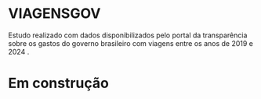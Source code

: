 # VIAGENSGOV
Estudo realizado com dados disponibilizados pelo portal da transparência sobre os gastos do governo brasileiro com viagens entre os anos de 2019 e 2024 .
# Em construção
